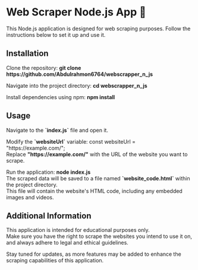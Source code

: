 
<h1><b>Web Scraper Node.js App 🚀</b></h1>
<p>This Node.js application is designed for web scraping purposes. Follow the instructions below to set it up and use it.</p>
<h2>Installation</h2>
<p>Clone the repository: <b>git clone https://github.com/Abdulrahmon6764/webscrapper_n_js</b></p>
<p>Navigate into the project directory: <b>cd webscrapper_n_js</b></p>
<P>Install dependencies using npm: <b>npm install</b></P>
<h2>Usage</h2>
<p>
        Navigate to the <b>`index.js`</b> file and open it.
</p>
<p>
        Modify the <b>`websiteUrl`</b> variable:
        const websiteUrl = "https://example.com/";<br>
        Replace <b>"https://example.com/"</b> with the URL of the website you want to scrape.
</p>
<p>
        Run the application: <b>node index.js</b><br>
        The scraped data will be saved to a file named <b>`website_code.html`</b> within the project directory.<br>
        This file will contain the website's HTML code, including any embedded images and videos.
</p>
<h2>Additional Information</h2>
<p>This application is intended for educational purposes only.<br>
Make sure you have the right to scrape the websites you intend to use it on,<br>
and always adhere to legal and ethical guidelines.</p>
<p>Stay tuned for updates, as more features may be added to enhance the scraping capabilities of this application.</p>

